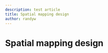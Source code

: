 ```yaml
---
description: test article
title: Spatial mapping design
author: randyw
---
```


# Spatial mapping design
